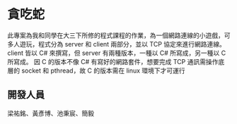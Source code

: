 # 貪吃蛇
此專案為我和同學在大三下所修的程式課程的作業，為一個網路連線的小遊戲，可多人遊玩，程式分為 server 和 client 兩部分，並以 TCP 協定來進行網路連線。client 皆以 C# 來撰寫，但 server 有兩種版本，一種以 C# 所寫成，另一種以 C 所寫成。
因 C 的版本不像 C# 有寫好的網路套件，想要完成 TCP 通訊需操作底層的 socket 和 pthread，故 C 的版本需在 linux 環境下才可運行

## 開發人員
梁祐銘、黃彥博、池秉宸、簡毅
